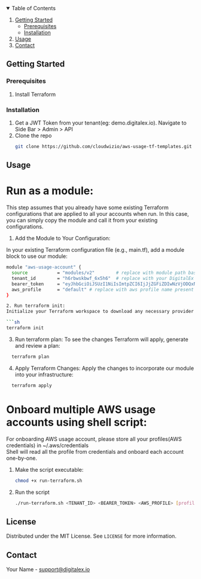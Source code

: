 <!-- PROJECT LOGO -->

<!-- TABLE OF CONTENTS -->
<details open="open">
  <summary>Table of Contents</summary>
  <ol>
    <li>
      <a href="#getting-started">Getting Started</a>
      <ul>
        <li><a href="#prerequisites">Prerequisites</a></li>
        <li><a href="#installation">Installation</a></li>
      </ul>
    </li>
    <li><a href="#usage">Usage</a></li>
    <li><a href="#contact">Contact</a></li>
  </ol>
</details>

<!-- GETTING STARTED -->
## Getting Started



### Prerequisites

1. Install Terraform
   

### Installation

1. Get a JWT Token from your tenant(eg: demo.digitalex.io). Navigate to Side Bar > Admin > API
2. Clone the repo
   ```sh
   git clone https://github.com/cloudwizio/aws-usage-tf-templates.git
   ```

<!-- USAGE EXAMPLES -->
## Usage

# Run as a module:
This step assumes that you already have some existing Terraform configurations that are applied to all your accounts when run. In this case, you can simply copy the module and call it from your existing configurations.

1. Add the Module to Your Configuration:

  In your existing Terraform configuration file (e.g., main.tf), add a module block to use our module:

  ```sh
  module "aws-usage-account" {
    source           = "modules/v2"        # replace with module path based on your folder structure
    tenant_id        = "h6rbwskbwf_6x5h6"  # replace with your DigitalEx tenant id
    bearer_token     = "eyJhbGciOiJSUzI1NiIsImtpZCI6IjJjZGFiZDIwNzVjODQxNDI0NDY3MTNlM2U0NGU5ZDcxOGU3YzJkYjQiLCJ0eXAiOiJKV1QifQ..." # replace with DigitalEx JWT token
    aws_profile      = "default" # replace with aws profile name present in ~/.aws/credentials
  }

2. Run terraform init:
Initialize your Terraform workspace to download any necessary provider plugins and set up the module.

```sh
  terraform init
```

3. Run terraform plan:
To see the changes Terraform will apply, generate and review a plan:

```sh
  terraform plan
```

4. Apply Terraform Changes:
Apply the changes to incorporate our module into your infrastructure:

```sh
  terraform apply
```

# Onboard multiple AWS usage accounts using shell script:

For onboarding AWS usage account, please store all your profiles(AWS credentials) in ~/.aws/credentials  
Shell will read all the profile from credentials and onboard each account one-by-one.

1. Make the script executable:
    ```sh 
    chmod +x run-terraform.sh
    ```

2. Run the script
    ```sh 
    ./run-terraform.sh <TENANT_ID> <BEARER_TOKEN> <AWS_PROFILE> [profile2] [profile3] ...
    ```
<!-- LICENSE -->
## License

Distributed under the MIT License. See `LICENSE` for more information.

<!-- CONTACT -->
## Contact

Your Name - support@digitalex.io
